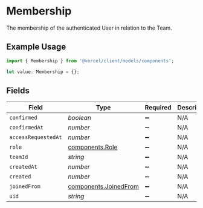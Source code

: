# Membership

The membership of the authenticated User in relation to the Team.

## Example Usage

```typescript
import { Membership } from '@vercel/client/models/components';

let value: Membership = {};
```

## Fields

| Field               | Type                                                           | Required           | Description |
| ------------------- | -------------------------------------------------------------- | ------------------ | ----------- |
| `confirmed`         | _boolean_                                                      | :heavy_minus_sign: | N/A         |
| `confirmedAt`       | _number_                                                       | :heavy_minus_sign: | N/A         |
| `accessRequestedAt` | _number_                                                       | :heavy_minus_sign: | N/A         |
| `role`              | [components.Role](../../models/components/role.md)             | :heavy_minus_sign: | N/A         |
| `teamId`            | _string_                                                       | :heavy_minus_sign: | N/A         |
| `createdAt`         | _number_                                                       | :heavy_minus_sign: | N/A         |
| `created`           | _number_                                                       | :heavy_minus_sign: | N/A         |
| `joinedFrom`        | [components.JoinedFrom](../../models/components/joinedfrom.md) | :heavy_minus_sign: | N/A         |
| `uid`               | _string_                                                       | :heavy_minus_sign: | N/A         |
